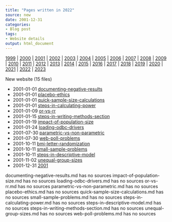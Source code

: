 ```yaml
---
title: "Pages written in 2022"
source: new
date: 2001-12-31
categories:
- Blog post
tags:
- Website details
output: html_document
---
```

 
[1999](http://new.pmean.com/1999/) | [2000](http://new.pmean.com/2000/) | [2001](http://new.pmean.com/2001/) | [2002](http://new.pmean.com/2002/) | [2003](http://new.pmean.com/2003/) | [2004](http://new.pmean.com/2004/) | [2005](http://new.pmean.com/2005/) | [2006](http://new.pmean.com/2006/) | [2007](http://new.pmean.com/2007/) | [2008](http://new.pmean.com/2008/) | [2009](http://new.pmean.com/2009/) | [2010](http://new.pmean.com/2010/) | [2011](http://new.pmean.com/2011/) | [2012](http://new.pmean.com/2012/) | [2013](http://new.pmean.com/2013/) | [2014](http://new.pmean.com/2014/) | [2015](http://new.pmean.com/2015/) | [2016](http://new.pmean.com/2016/) | [2017](http://new.pmean.com/2017/) | [2018](http://new.pmean.com/2018/) | [2019](http://new.pmean.com/2019/) | [2020](http://new.pmean.com/2020/) | [2021](http://new.pmean.com/2021/) | [2022](http://new.pmean.com/2022/) | [2023](http://new.pmean.com/2023/)
 
New website (15 files)
 
+ 2001-01-01 [documenting-negative-results](http://new.pmean.com/documenting-negative-results/)    
+ 2001-01-01 [placebo-ethics](http://new.pmean.com/placebo-ethics/)    
+ 2001-01-01 [quick-sample-size-calculations](http://new.pmean.com/quick-sample-size-calculations/)    
+ 2001-01-01 [steps-in-calculating-power](http://new.pmean.com/steps-in-calculating-power/)    
+ 2001-01-09 [or-vs-rr](http://new.pmean.com/or-vs-rr/)    
+ 2001-01-15 [steps-in-writing-methods-section](http://new.pmean.com/steps-in-writing-methods-section/)    
+ 2001-01-19 [impact-of-population-size](http://new.pmean.com/impact-of-population-size/)    
+ 2001-01-24 [loading-odbc-drivers](http://new.pmean.com/loading-odbc-drivers/)    
+ 2001-07-30 [parametric-vs-non-parametric](http://new.pmean.com/parametric-vs-non-parametric/)    
+ 2001-07-30 [web-poll-problems](http://new.pmean.com/web-poll-problems/)    
+ 2001-10-11 [bmj-letter-randomization](http://new.pmean.com/bmj-letter-randomization/)    
+ 2001-10-11 [small-sample-problems](http://new.pmean.com/small-sample-problems/)    
+ 2001-10-11 [steps-in-descriptive-model](http://new.pmean.com/steps-in-descriptive-model/)    
+ 2001-11-02 [unequal-group-sizes](http://new.pmean.com/unequal-group-sizes/)    
+ 2001-12-31 [2001](http://new.pmean.com/2001/)  
 
documenting-negative-results.md has no sources
impact-of-population-size.md has no sources
loading-odbc-drivers.md has no sources
or-vs-rr.md has no sources
parametric-vs-non-parametric.md has no sources
placebo-ethics.md has no sources
quick-sample-size-calculations.md has no sources
small-sample-problems.md has no sources
steps-in-calculating-power.md has no sources
steps-in-descriptive-model.md has no sources
steps-in-writing-methods-section.md has no sources
unequal-group-sizes.md has no sources
web-poll-problems.md has no sources

